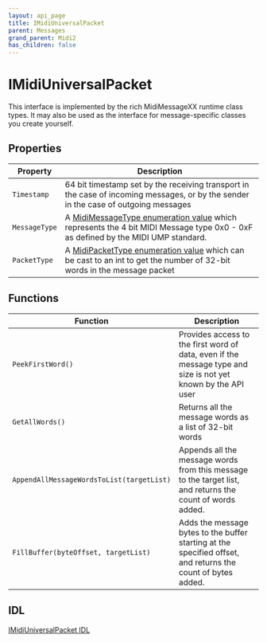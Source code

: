 ```yaml
---
layout: api_page
title: IMidiUniversalPacket
parent: Messages
grand_parent: Midi2
has_children: false
---
```


# IMidiUniversalPacket

This interface is implemented by the rich MidiMessageXX runtime class types. It may also be used as the interface for message-specific classes you create yourself.

## Properties

| Property | Description |
| -------- | ----------- |
| `Timestamp` | 64 bit timestamp set by the receiving transport in the case of incoming messages, or by the sender in the case of outgoing messages |
| `MessageType` | A [MidiMessageType enumeration value](./MidiMessageTypeEnum.md) which represents the 4 bit MIDI Message type 0x0 - 0xF as defined by the MIDI UMP standard. |
| `PacketType` | A [MidiPacketType enumeration value](./MidiPacketTypeEnum.md) which can be cast to an int to get the number of 32-bit words in the message packet |

## Functions

| Function | Description |
| -------- | ----------- |
| `PeekFirstWord()` | Provides access to the first word of data, even if the message type and size is not yet known by the API user |
| `GetAllWords()` | Returns all the message words as a list of 32-bit words |
| `AppendAllMessageWordsToList(targetList)` | Appends all the message words from this message to the target list, and returns the count of words added. |
| `FillBuffer(byteOffset, targetList)` | Adds the message bytes to the buffer starting at the specified offset, and returns the count of bytes added. |

## IDL

[IMidiUniversalPacket IDL](https://github.com/microsoft/MIDI/blob/main/src/app-sdk/winrt-core/IMidiUniversalPacket.idl)


